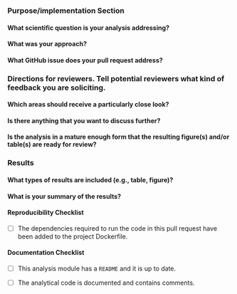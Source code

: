 <!--Hi there, thanks for your contribution! Please take a moment to fill out this template to facilitate the review of your pull request.-->

### Purpose/implementation Section

#### What scientific question is your analysis addressing?



#### What was your approach?



#### What GitHub issue does your pull request address?



### Directions for reviewers. Tell potential reviewers what kind of feedback you are soliciting.

#### Which areas should receive a particularly close look?



#### Is there anything that you want to discuss further?



#### Is the analysis in a mature enough form that the resulting figure(s) and/or table(s) are ready for review?



### Results

#### What types of results are included (e.g., table, figure)?



#### What is your summary of the results?



#### Reproducibility Checklist

<!-- Check all those that apply or remove this section if it is not applicable.-->

- [ ] The dependencies required to run the code in this pull request have been added to the project Dockerfile.

#### Documentation Checklist

<!-- Please review https://github.com/AlexsLemonade/OpenPBTA-analysis#documenting-your-analysis -->

- [ ] This analysis module has a `README` and it is up to date.
- [ ] The analytical code is documented and contains comments.

